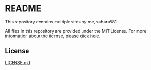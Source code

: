 # README

This repository contains multiple sites by me, sahara581.

All files in this repository are provided under the MIT License. For more information about the license, [please click here](#chap-license).

<a name="chap-license"></a>
## License
[LICENSE.md](main/LICENSE)
